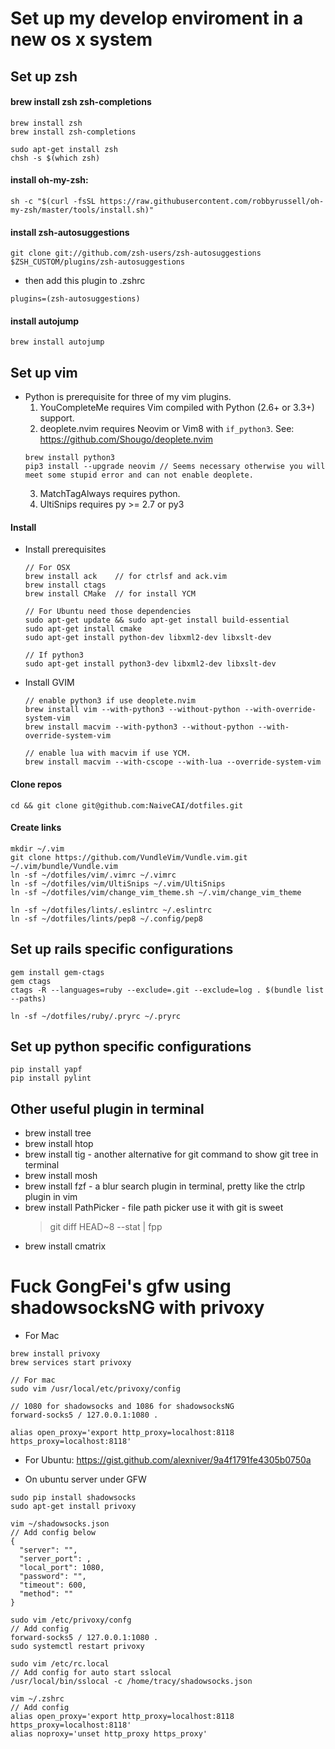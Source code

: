 # Set up my develop enviroment in a new os x system
## Set up zsh
#### brew install zsh zsh-completions
```
brew install zsh
brew install zsh-completions

sudo apt-get install zsh
chsh -s $(which zsh)
```
#### install oh-my-zsh:
```
sh -c "$(curl -fsSL https://raw.githubusercontent.com/robbyrussell/oh-my-zsh/master/tools/install.sh)"
```
#### install zsh-autosuggestions
```
git clone git://github.com/zsh-users/zsh-autosuggestions $ZSH_CUSTOM/plugins/zsh-autosuggestions
```
- then add this plugin to .zshrc
```
plugins=(zsh-autosuggestions)
```
#### install autojump
```
brew install autojump
```

## Set up vim
- Python is prerequisite for three of my vim plugins.
  1. YouCompleteMe requires Vim compiled with Python (2.6+ or 3.3+) support.
  2. deoplete.nvim requires Neovim or Vim8 with `if_python3`. See: https://github.com/Shougo/deoplete.nvim
    ```
    brew install python3
    pip3 install --upgrade neovim // Seems necessary otherwise you will meet some stupid error and can not enable deoplete.
    ```
  3. MatchTagAlways requires python.
  4. UltiSnips requires py >= 2.7 or py3

#### Install
- Install prerequisites
  ```
  // For OSX
  brew install ack    // for ctrlsf and ack.vim
  brew install ctags
  brew install CMake  // for install YCM

  // For Ubuntu need those dependencies
  sudo apt-get update && sudo apt-get install build-essential
  sudo apt-get install cmake
  sudo apt-get install python-dev libxml2-dev libxslt-dev

  // If python3
  sudo apt-get install python3-dev libxml2-dev libxslt-dev
  ```
- Install GVIM
  ```
  // enable python3 if use deoplete.nvim
  brew install vim --with-python3 --without-python --with-override-system-vim
  brew install macvim --with-python3 --without-python --with-override-system-vim

  // enable lua with macvim if use YCM.
  brew install macvim --with-cscope --with-lua --override-system-vim
  ```
#### Clone repos
```
cd && git clone git@github.com:NaiveCAI/dotfiles.git
```
#### Create links
```
mkdir ~/.vim
git clone https://github.com/VundleVim/Vundle.vim.git ~/.vim/bundle/Vundle.vim
ln -sf ~/dotfiles/vim/.vimrc ~/.vimrc
ln -sf ~/dotfiles/vim/UltiSnips ~/.vim/UltiSnips
ln -sf ~/dotfiles/vim/change_vim_theme.sh ~/.vim/change_vim_theme

ln -sf ~/dotfiles/lints/.eslintrc ~/.eslintrc
ln -sf ~/dotfiles/lints/pep8 ~/.config/pep8
```

## Set up rails specific configurations
```
gem install gem-ctags
gem ctags
ctags -R --languages=ruby --exclude=.git --exclude=log . $(bundle list --paths)

ln -sf ~/dotfiles/ruby/.pryrc ~/.pryrc
```

## Set up python specific configurations
```
pip install yapf
pip install pylint
```

## Other useful plugin in terminal
- brew install tree
- brew install htop
- brew install tig        - another alternative for git command to show git tree in terminal
- brew install mosh
- brew install fzf        - a blur search plugin in terminal, pretty like the ctrlp plugin in vim
- brew install PathPicker - file path picker use it with git is sweet
  > git diff HEAD~8 --stat | fpp
- brew install cmatrix


# Fuck GongFei's gfw using shadowsocksNG with privoxy
- For Mac
```
brew install privoxy
brew services start privoxy

// For mac
sudo vim /usr/local/etc/privoxy/config

// 1080 for shadowsocks and 1086 for shadowsocksNG
forward-socks5 / 127.0.0.1:1080 .

alias open_proxy='export http_proxy=localhost:8118 https_proxy=localhost:8118'
```
- For Ubuntu: https://gist.github.com/alexniver/9a4f1791fe4305b0750a

- On ubuntu server under GFW
```
sudo pip install shadowsocks
sudo apt-get install privoxy

vim ~/shadowsocks.json
// Add config below
{
  "server": "",
  "server_port": ,
  "local_port": 1080,
  "password": "",
  "timeout": 600,
  "method": ""
}

sudo vim /etc/privoxy/confg
// Add config
forward-socks5 / 127.0.0.1:1080 .
sudo systemctl restart privoxy

sudo vim /etc/rc.local
// Add config for auto start sslocal
/usr/local/bin/sslocal -c /home/tracy/shadowsocks.json

vim ~/.zshrc
// Add config
alias open_proxy='export http_proxy=localhost:8118 https_proxy=localhost:8118'
alias noproxy='unset http_proxy https_proxy'
```
